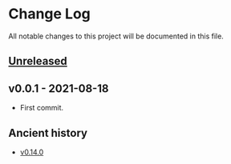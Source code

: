 # Change Log

All notable changes to this project will be documented in this file.

<a name="unreleased"></a>
## [Unreleased]



<a name="v0.0.1"></a>
## v0.0.1 - 2021-08-18

- First commit.


[Unreleased]: https://github.com/observeinc/terraform-observe-kubernetes/compare/v0.0.1...HEAD


## Ancient history

- [v0.14.0](https://github.com/observeinc/terraform-observe-kubernetes/blob/master/CHANGELOG.0.14.md)
